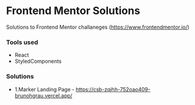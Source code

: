 
# Frontend Mentor Solutions 



Solutions to Frontend Mentor challaneges (https://www.frontendmentor.io/)

### Tools used

- React
- StyledComponents 



### Solutions 

- 1.Marker Landing Page - https://csb-zqjhh-752oao409-brunohgrau.vercel.app/

